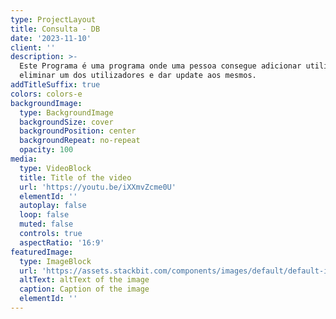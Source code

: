 ```yaml
---
type: ProjectLayout
title: Consulta - DB
date: '2023-11-10'
client: ''
description: >-
  Este Programa é uma programa onde uma pessoa consegue adicionar utilizador,
  eliminar um dos utilizadores e dar update aos mesmos.
addTitleSuffix: true
colors: colors-e
backgroundImage:
  type: BackgroundImage
  backgroundSize: cover
  backgroundPosition: center
  backgroundRepeat: no-repeat
  opacity: 100
media:
  type: VideoBlock
  title: Title of the video
  url: 'https://youtu.be/iXXmvZcme0U'
  elementId: ''
  autoplay: false
  loop: false
  muted: false
  controls: true
  aspectRatio: '16:9'
featuredImage:
  type: ImageBlock
  url: 'https://assets.stackbit.com/components/images/default/default-image.png'
  altText: altText of the image
  caption: Caption of the image
  elementId: ''
---
```

